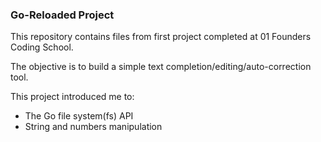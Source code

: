 ### Go-Reloaded Project

This repository contains files from first project completed at 01 Founders Coding School.

The objective is to build a simple text completion/editing/auto-correction tool.

This project introduced me to:

- The Go file system(fs) API
- String and numbers manipulation
